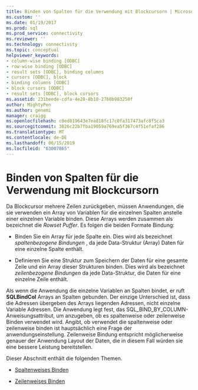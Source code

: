 ```yaml
---
title: Binden von Spalten für die Verwendung mit Blockcursorn | Microsoft-Dokumentation
ms.custom: ''
ms.date: 01/19/2017
ms.prod: sql
ms.prod_service: connectivity
ms.reviewer: ''
ms.technology: connectivity
ms.topic: conceptual
helpviewer_keywords:
- column-wise binding [ODBC]
- row-wise binding [ODBC]
- result sets [ODBC], binding columns
- cursors [ODBC], block
- binding columns [ODBC]
- block cursors [ODBC]
- result sets [ODBC], block cursors
ms.assetid: 231beede-cdfa-4e28-8b10-2760b983250f
author: MightyPen
ms.author: genemi
manager: craigg
ms.openlocfilehash: c0ed819643e7ea818fc17c0fa317473afc8f5ca3
ms.sourcegitcommit: 3026c22b7fba19059a769ea5f367c4f51efaf286
ms.translationtype: MT
ms.contentlocale: de-DE
ms.lasthandoff: 06/15/2019
ms.locfileid: "63007865"
---
```

# <a name="binding-columns-for-use-with-block-cursors"></a>Binden von Spalten für die Verwendung mit Blockcursorn
Da Blockcursor mehrere Zeilen zurückgeben, müssen Anwendungen, die sie verwenden ein Array von Variablen für die einzelnen Spalten anstelle einer einzelnen Variable binden. Diese Arrays werden zusammen als bezeichnet die *Rowset Puffer*. Es folgen die beiden Formate Bindung:  
  
-   Binden Sie ein Array für jede Spalte ein. Dies wird als bezeichnet *spaltenbezogene Bindungen* , da jede Data-Struktur (Array) Daten für eine einzelne Spalte enthält.  
  
-   Definieren Sie eine Struktur zum Speichern der Daten für eine gesamte Zeile und ein Array dieser Strukturen binden. Dies wird als bezeichnet *zeilenbezogene Bindungen* da jede Data-Struktur, die Daten für eine einzelne Zeile enthält.  
  
 Als wenn die Anwendung die einzelne Variablen an Spalten bindet, er ruft **SQLBindCol** Arrays an Spalten gebunden. Der einzige Unterschied ist, dass die Adressen übergeben des Arrays liegenden Adressen, nicht einzelne Variable Adressen. Die Anwendung legt fest, das SQL_BIND_BY_COLUMN-Anweisungsattribut, um anzugeben, ob es spaltenweise oder zeilenweise Binden verwendet wird. Angibt, ob verwendet die spaltenweise oder zeilenweise binden ist hauptsächlich eine Frage der anwendungseinstellung. Zeilenweise Bindung entspricht möglicherweise genauer der Anwendung Layout der Daten, die in diesem Fall würden sie eine bessere Leistung bereitstellen.  
  
 Dieser Abschnitt enthält die folgenden Themen.  
  
-   [Spaltenweises Binden](../../../odbc/reference/develop-app/column-wise-binding.md)  
  
-   [Zeilenweises Binden](../../../odbc/reference/develop-app/row-wise-binding.md)
